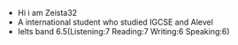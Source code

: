 - Hi i am Zeista32
- A international student who studied IGCSE and Alevel
- Ielts band 6.5(Listening:7 Reading:7 Writing:6 Speaking:6)

<!---
zeista32/zeista32 is a ✨ special ✨ repository because its `README.md` (this file) appears on your GitHub profile.
You can click the Preview link to take a look at your changes.
--->
